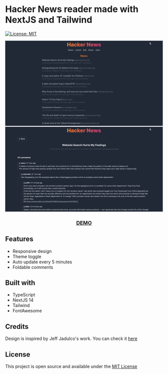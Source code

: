 # Hacker News reader made with NextJS and Tailwind

[![License: MIT](https://img.shields.io/badge/License-MIT-blue.svg)](https://opensource.org/licenses/MIT)

![page screenshot](/assets/screenshot-1.jpg)
![page screenshot](/assets/screenshot-2.jpg)

<h3 align="center"><a href="https://hacker-news-nextjs-app.vercel.app/">DEMO</a></h2>

## Features

- Responsive design
- Theme toggle
- Auto update every 5 minutes
- Foldable comments

## Built with

- TypeScript
- NextJS 14
- Tailwind
- FontAwesome

## Credits

Design is inspired by Jeff Jadulco's work. You can check it <a href="https://github.com/jeffjadulco/hn" target='_blank'>here</a>

## License

This project is open source and available under the [MIT License](LICENSE)
